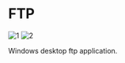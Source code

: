 # FTP
![1](https://user-images.githubusercontent.com/74737994/126047443-b6d60386-dd52-4d8f-a3eb-1480272c0c94.png)
![2](https://user-images.githubusercontent.com/74737994/126047445-bee9518b-92a5-4316-83fe-0d05ad9a83ce.png)

 Windows desktop ftp application.
